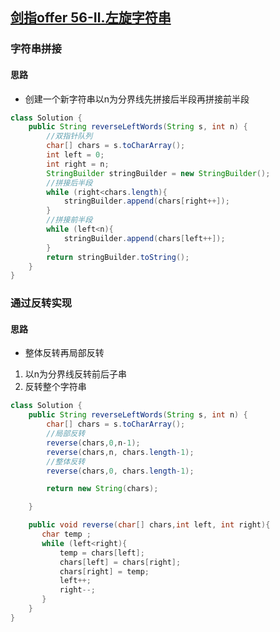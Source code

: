 ## [剑指offer 56-Ⅱ.左旋字符串](https://leetcode.cn/problems/zuo-xuan-zhuan-zi-fu-chuan-lcof/)

### 字符串拼接
#### 思路
- 创建一个新字符串以n为分界线先拼接后半段再拼接前半段

```java
class Solution {
    public String reverseLeftWords(String s, int n) {
        //双指针队列
        char[] chars = s.toCharArray();
        int left = 0;
        int right = n;
        StringBuilder stringBuilder = new StringBuilder();
        //拼接后半段
        while (right<chars.length){
            stringBuilder.append(chars[right++]);
        }
        //拼接前半段
        while (left<n){
            stringBuilder.append(chars[left++]);
        }
        return stringBuilder.toString();
    }
}
```

### 通过反转实现

#### 思路
- 整体反转再局部反转
1. 以n为分界线反转前后子串
2. 反转整个字符串

```java
class Solution {
    public String reverseLeftWords(String s, int n) {
        char[] chars = s.toCharArray();
        //局部反转
        reverse(chars,0,n-1);
        reverse(chars,n, chars.length-1);
        //整体反转
        reverse(chars,0, chars.length-1);

        return new String(chars);

    }

    public void reverse(char[] chars,int left, int right){
       char temp ;
       while (left<right){
           temp = chars[left];
           chars[left] = chars[right];
           chars[right] = temp;
           left++;
           right--;
       }
    }
}
```


